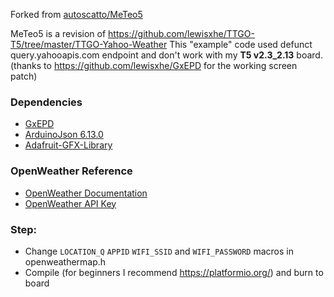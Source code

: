 Forked from [autoscatto/MeTeo5](https://github.com/autoscatto/MeTeo5)

MeTeo5 is a revision of https://github.com/lewisxhe/TTGO-T5/tree/master/TTGO-Yahoo-Weather
This "example" code used defunct query.yahooapis.com endpoint and don't work with my **T5 v2.3_2.13** board. (thanks to https://github.com/lewisxhe/GxEPD for the working screen patch)


### Dependencies
* [GxEPD](https://github.com/lewisxhe/GxEPD)
* [ArduinoJson 6.13.0](https://github.com/bblanchon/ArduinoJson)
* [Adafruit-GFX-Library](https://github.com/adafruit/Adafruit-GFX-Library)

### OpenWeather Reference
- [OpenWeather Documentation](https://openweathermap.org/current)
- [OpenWeather API Key](https://openweathermap.org/appid)

### Step:
- Change `LOCATION_Q` `APPID` `WIFI_SSID` and `WIFI_PASSWORD` macros in openweathermap.h
- Compile (for beginners I recommend https://platformio.org/) and burn to board

